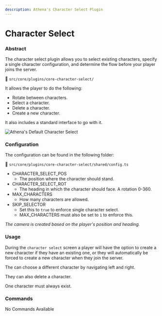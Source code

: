 ```yaml
---
description: Athena's Character Select Plugin
---
```


# Character Select

### Abstract

The character select plugin allows you to select existing characters, specify a single character configuration, and determine the flow before your player joins the server.

📁 `src/core/plugins/core-character-select/`

It allows the player to do the following:

* Rotate between characters.
* Select a character.
* Delete a character.
* Create a new character.

It also includes a standard interface to go with it.

![Athena's Default Character Select](https://i.imgur.com/e7lsSOY.png)

### Configuration

The configuration can be found in the following folder:

📁 `src/core/plugins/core-character-select/shared/config.ts`

* CHARACTER\_SELECT\_POS
  * The position where the character should stand.
* CHARACTER\_SELECT\_ROT
  * The heading in which the character should face. A rotation 0-360.
* MAX\_CHARACTERS
  * How many characters are allowed.&#x20;
* SKIP\_SELECTOR
  * Set this to `true` to enforce single character select.
  * MAX\_CHARACTERS must also be set to `1` to enforce this.

_The camera is created based on the player's position and heading._

### Usage

During the `character select` screen a player will have the option to create a new character if they have an existing one, or they will automatically be forced to create a new character when they join the server.

The can choose a different character by navigating left and right.&#x20;

They can also delete a character.&#x20;

One character must always exist.

### Commands

No Commands Available
